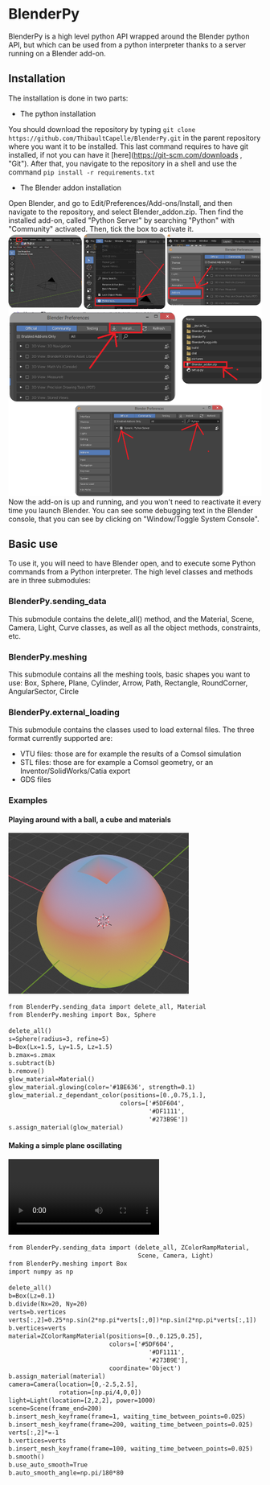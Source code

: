 # BlenderPy

BlenderPy is a high level python API wrapped around the Blender python API, but which can be used from a python interpreter thanks to a server
running on a Blender add-on.

## Installation

The installation is done in two parts:

* The python installation

You should download the repository by typing `git clone https://github.com/ThibaultCapelle/BlenderPy.git`
in the parent repository where you want it to be installed.
This last command requires to have git installed, if not you can have it [here](https://git-scm.com/downloads , "Git").
After that, you navigate to the repository in a shell and use the command `pip install -r requirements.txt`

* The Blender addon installation

Open Blender, and go to Edit/Preferences/Add-ons/Install, and then navigate to the repository, and select Blender_addon.zip.
Then find the installed add-on, called "Python Server" by searching "Python" with "Community" activated. Then, tick the box to activate it.
![Edit](pictures/addon_install.png)
Now the add-on is up and running, and you won't need to reactivate it every time you launch Blender. You can see some debugging text in the Blender
console, that you can see by clicking on "Window/Toggle System Console".

## Basic use

To use it, you will need to have Blender open, and to execute some Python commands from a Python interpreter.
The high level classes and methods are in three submodules:

### BlenderPy.sending_data 

This submodule contains the delete_all() method, and the Material, Scene, Camera, Light, Curve classes, as well as all the object methods, 
constraints, etc.

### BlenderPy.meshing

This submodule contains all the meshing tools, basic shapes you want to use: Box, Sphere, Plane, Cylinder, Arrow, Path, Rectangle, RoundCorner, 
AngularSector, Circle

### BlenderPy.external_loading

This submodule contains the classes used to load external files. The three format currently supported are:
* VTU files: those are for example the results of a Comsol simulation
* STL files: those are for example a Comsol geometry, or an Inventor/SolidWorks/Catia export
* GDS files

### Examples

#### Playing around with a ball, a cube and materials
![Johnny](pictures/ball_subtract.png)


```
from BlenderPy.sending_data import delete_all, Material
from BlenderPy.meshing import Box, Sphere

delete_all()
s=Sphere(radius=3, refine=5)
b=Box(Lx=1.5, Ly=1.5, Lz=1.5)
b.zmax=s.zmax
s.subtract(b)
b.remove()
glow_material=Material()
glow_material.glowing(color='#1BE636', strength=0.1)
glow_material.z_dependant_color(positions=[0.,0.75,1.],
                               colors=['#5DF604', 
                                       '#DF1111',
                                       '#273B9E'])
s.assign_material(glow_material)
```

#### Making a simple plane oscillating

![test](pictures/oscillation.avi)

```
from BlenderPy.sending_data import (delete_all, ZColorRampMaterial,
                                    Scene, Camera, Light)
from BlenderPy.meshing import Box
import numpy as np

delete_all()
b=Box(Lz=0.1)
b.divide(Nx=20, Ny=20)
verts=b.vertices
verts[:,2]=0.25*np.sin(2*np.pi*verts[:,0])*np.sin(2*np.pi*verts[:,1])
b.vertices=verts
material=ZColorRampMaterial(positions=[0.,0.125,0.25],
                            colors=['#5DF604', 
                                       '#DF1111',
                                       '#273B9E'],
                            coordinate='Object')
b.assign_material(material)
camera=Camera(location=[0,-2.5,2.5],
              rotation=[np.pi/4,0,0])
light=Light(location=[2,2,2], power=1000)
scene=Scene(frame_end=200)
b.insert_mesh_keyframe(frame=1, waiting_time_between_points=0.025)
b.insert_mesh_keyframe(frame=200, waiting_time_between_points=0.025)
verts[:,2]*=-1
b.vertices=verts
b.insert_mesh_keyframe(frame=100, waiting_time_between_points=0.025)
b.smooth()
b.use_auto_smooth=True
b.auto_smooth_angle=np.pi/180*80
```